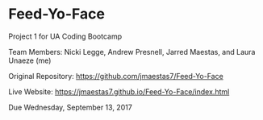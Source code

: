 # Feed-Yo-Face

Project 1 for UA Coding Bootcamp

Team Members: Nicki Legge, Andrew Presnell, Jarred Maestas, and Laura Unaeze (me)

Original Repository: https://github.com/jmaestas7/Feed-Yo-Face

Live Website: https://jmaestas7.github.io/Feed-Yo-Face/index.html

Due Wednesday, September 13, 2017


